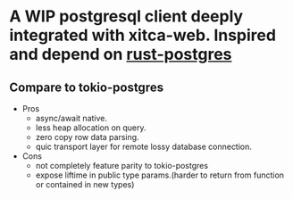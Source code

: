 # A WIP postgresql client deeply integrated with xitca-web. Inspired and depend on [rust-postgres](https://github.com/sfackler/rust-postgres)

## Compare to tokio-postgres
- Pros
    - async/await native.
    - less heap allocation on query. 
    - zero copy row data parsing.
    - quic transport layer for remote lossy database connection.
- Cons
    - not completely feature parity to tokio-postgres
    - expose liftime in public type params.(harder to return from function or contained in new types)
